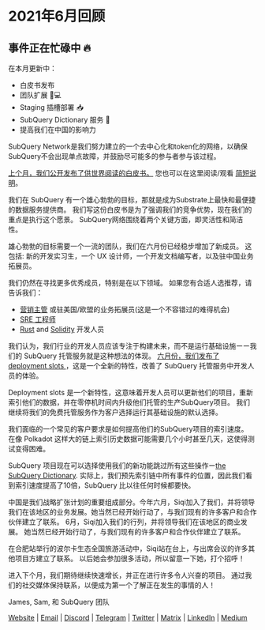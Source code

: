 # 2021年6月回顾

## 事件正在忙碌中 🔥

在本月更新中：

-   白皮书发布
-   团队扩展 👩💻
-   Staging 插槽部署 📥
-   SubQuery Dictionary 服务 📖
-   提高我们在中国的影响力

SubQuery Network是我们努力建立的一个去中心化和token化的网络，以确保SubQuery不会出现单点故障，并鼓励尽可能多的参与者参与该过程。

[上个月，我们公开发布了供世界阅读的白皮书。](https://static.subquery.network/whitepaper.pdf) 您也可以在这里阅读/观看 [简短说明](https://subquery.medium.com/the-subquery-network-a-summary-46cde0acb010)。

我们在 SubQuery 有一个雄心勃勃的目标，那就是成为Substrate上最快和最便捷的数据服务提供商。 我们写这份白皮书是为了强调我们的竞争优势，现在我们的重点是执行这个愿景。 SubQuery网络围绕着两个关键方面，即灵活性和简洁性。

雄心勃勃的目标需要一个一流的团队，我们在六月份已经稳步增加了新成员。 这包括: 新的开发实习生，一个 UX 设计师，一个开发文档编写者，以及驻中国业务拓展员。

我们仍然在寻找更多优秀成员，特别是在以下领域。 如果您有合适人选推荐，请告诉我们：

-   [营销主管](https://angel.co/company/subquery/jobs/1494376-head-of-marketing) 或驻美国/欧盟的业务拓展员(这是一个不容错过的难得机会)
-   [SRE 工程师](https://angel.co/company/subquery/jobs/1497942-site-reliability-engineer)
-   [Rust](https://angel.co/company/subquery/jobs/1494414-rust-developer) and [Solidity](https://angel.co/company/subquery/jobs/1494435-solidity-developer) 开发人员

我们认为，我们行业的开发人员应该专注于构建未来，而不是运行基础设施ーー我们的 SubQuery 托管服务就是这种想法的体现。 [六月份，我们发布了deployment slots ](https://subquery.medium.com/deployment-slots-are-here-subquery-projects-4fe2629f8858) ，这是一个全新的特性，改善了 SubQuery 托管服务中开发人员的体验。

Deployment slots 是一个新特性，这意味着开发人员可以更新他们的项目，重新索引他们的数据，并在零停机时间内升级他们托管的生产SubQuery项目。 我们继续将我们的免费托管服务作为客户选择运行其基础设施的默认选择。

我们面临的一个常见的客户要求是如何提高他们的SubQuery项目的索引速度。 在像 Polkadot 这样大的链上索引历史数据可能需要几个小时甚至几天，这使得测试变得困难。

SubQuery 项目现在可以选择使用我们的新功能跳过所有这些操作ー[the SubQuery Dictionary](https://subquery.medium.com/subquerys-just-got-a-lot-faster-with-the-dictionary-8a7a1447574). 实际上，我们预先索引链中所有事件的位置，因此我们看到索引速度提高了10倍，SubQuery 比以往任何时候都要快。

中国是我们战略扩张计划的重要组成部分。今年六月，Siqi加入了我们，并将领导我们在该地区的业务发展。她当然已经开始行动了，与我们现有的许多客户和合作伙伴建立了联系。 6月，Siqi加入我们的行列，并将领导我们在该地区的商业发展。 她当然已经开始行动了，与我们现有的许多客户和合作伙伴建立了联系。

在合肥站举行的波尔卡生态全国旅游活动中，Siqi站在台上，与出席会议的许多其他项目方建立了联系。 以后她会参加很多活动，所以留意一下她，打个招呼！

进入下个月，我们期待继续快速增长，并正在进行许多令人兴奋的项目。 通过我们的社交媒体保持联系，以便成为第一个了解正在发生的事情的人！

James, Sam, 和 SubQuery 团队

[Website](https://subquery.network/) | [Email](mailto:hello@subquery.network) | [Discord](https://discord.com/invite/78zg8aBSMG) | [Telegram](https://t.me/subquerynetwork) | [Twitter](https://twitter.com/subquerynetwork) | [Matrix](https://matrix.to/#/#subquery:matrix.org) | [LinkedIn](https://www.linkedin.com/company/subquery) | [Medium](https://subquery.medium.com/)